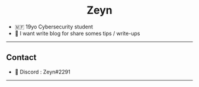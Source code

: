 <h1 align="center">Zeyn</h1>

  -  🇲🇫 19yo Cybersecurity student
  -  💬 I want write blog for share somes tips / write-ups
-----------------------------
<h2>Contact</h2>

  - 📙 Discord : Zeyn#2291
-----------------------------
